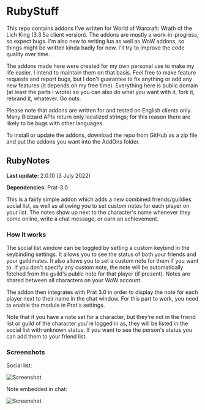 # RubyStuff
This repo contains addons I've written for World of Warcraft: Wrath of the Lich King (3.3.5a client version). The addons are mostly a work-in-progress, so expect bugs. I'm also new to writing lua as well as WoW addons, so things might be written kinda badly for now. I'll try to improve the code quality over time.

The addons made here were created for my own personal use to make my life easier. I intend to maintain them on that basis. Feel free to make feature requests and report bugs, but I don't guarantee to fix anything or add any new features (it depends on my free time). Everything here is public domain (at least the parts I wrote) so you can also do what you want with it, fork it, rebrand it, whatever. Go nuts.

Please note that addons are written for and tested on English clients only. Many Blizzard APIs return only localized strings; for this reason there are likely to be bugs with other languages.

To install or update the addons, download the repo from GitHub as a zip file and put the addons you want into the AddOns folder.

## RubyNotes
**Last update:** 2.0.10 (3 July 2022)

**Dependencies:** Prat-3.0

This is a fairly simple addon which adds a new combined friends/guildies social list, as well as allowing you to set custom notes for each player on your list. The notes show up next to the character's name whenever they come online, write a chat message, or earn an achievement.

### How it works

The social list window can be toggled by setting a custom keybind in the keybinding settings. It allows you to see the status of both your friends and your guildmates. It also allows you to set a custom note for them if you want to. If you don't specify any custom note, the note will be automatically fetched from the guild's public note for that player (if present). Notes are shared between all characters on your WoW account.

The addon then integrates with Prat 3.0 in order to display the note for each player next to their name in the chat window. For this part to work, you need to enable the module in Prat's settings.

Note that if you have a note set for a character, but they're not in the friend list or guild of the character you're logged in as, they will be listed in the social list with unknown status. If you want to see the person's status you can add them to your friend list.

### Screenshots

Social list:

![Screenshot](https://stuff.theleruby.com/media/rubystuffsocial.png)

Note embedded in chat:

![Screenshot](https://stuff.theleruby.com/media/rubystuffsocial2.png)
